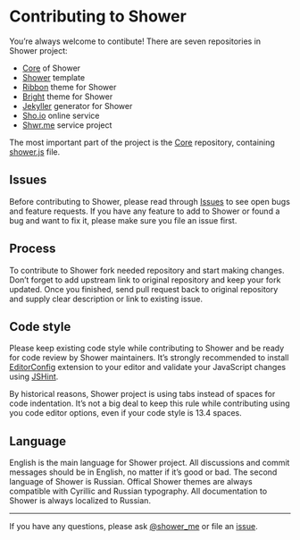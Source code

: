 # Contributing to Shower

You’re always welcome to contibute! There are seven repositories in Shower project:

- [Core](https://github.com/shower/core) of Shower
- [Shower](https://github.com/shower/template) template
- [Ribbon](https://github.com/shower/ribbon) theme for Shower
- [Bright](https://github.com/shower/bright) theme for Shower
- [Jekyller](https://github.com/shower/jekyller) generator for Shower
- [Sho.io](https://github.com/shower/sho.io) online service
- [Shwr.me](https://github.com/shower/sho.io) service project

The most important part of the project is the [Core](https://github.com/shower/core) repository, containing [shower.js](https://github.com/shower/core/blob/master/shower.js) file.

## Issues

Before contributing to Shower, please read through [Issues](https://github.com/shower/shower/issues) to see open bugs and feature requests. If you have any feature to add to Shower or found a bug and want to fix it, please make sure you file an issue first.

## Process

To contribute to Shower fork needed repository and start making changes. Don’t forget to add upstream link to original repository and keep your fork updated. Once you finished, send pull request back to original repository and supply clear description or link to existing issue.

## Code style

Please keep existing code style while contributing to Shower and be ready for code review by Shower maintainers. It’s strongly recommended to install [EditorConfig](http://editorconfig.org) extension to your editor and validate your JavaScript changes using [JSHint](http://jshint.com/).

By historical reasons, Shower project is using tabs instead of spaces for code indentation. It’s not a big deal to keep this rule while contributing using you code editor options, even if your code style is 13.4 spaces.

## Language

English is the main language for Shower project. All discussions and commit messages should be in English, no matter if it’s good or bad. The second language of Shower is Russian. Offical Shower themes are always compatible with Cyrillic and Russian typography. All documentation to Shower is always localized to Russian.

---
If you have any questions, please ask [@shower_me](http://twitter.com/shower_me/) or file an [issue](https://github.com/shower/shower/issues/new).